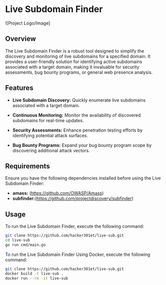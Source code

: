 # Live Subdomain Finder

![Project Logo/Image]

## Overview

The Live Subdomain Finder is a robust tool designed to simplify the discovery and monitoring of live subdomains for a specified domain. It provides a user-friendly solution for identifying active subdomains associated with a target domain, making it invaluable for security assessments, bug bounty programs, or general web presence analysis.

## Features

- **Live Subdomain Discovery:** Quickly enumerate live subdomains associated with a target domain.

- **Continuous Monitoring:** Monitor the availability of discovered subdomains for real-time updates.

- **Security Assessments:** Enhance penetration testing efforts by identifying potential attack surfaces.

- **Bug Bounty Programs:** Expand your bug bounty program scope by discovering additional attack vectors.

## Requirements

Ensure you have the following dependencies installed before using the Live Subdomain Finder:

- **amass:** (https://github.com/OWASP/Amass)
- **subfinder:**(https://github.com/projectdiscovery/subfinder)

## Usage

To run the Live Subdomain Finder, execute the following command:

```bash
git clone https://github.com/hacker301et/live-sub.git
cd live-sub
go run cmd/main.go
```

To run the Live Subdomain Finder Using Docker, execute the following command:

```bash
git clone https://github.com/hacker301et/live-sub.git
docker build -t live-sub .
docker run --rm -it live-sub
```



